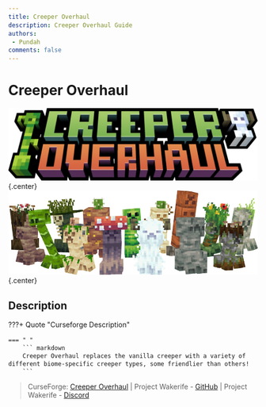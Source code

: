 ```yaml
---
title: Creeper Overhaul
description: Creeper Overhaul Guide
authors: 
 - Pundah
comments: false
---
```

# Creeper Overhaul
![](img/CreeperOverhaul1.png){.center}
![](img/CreeperOverhaul2.png){.center}
## Description
???+ Quote "Curseforge Description"

    === " "
        ``` markdown
        Creeper Overhaul replaces the vanilla creeper with a variety of different biome-specific creeper types, some friendlier than others!
        ```

> CurseForge: [Creeper Overhaul](https://www.curseforge.com/minecraft/mc-mods/creeper-overhaul) | Project Wakerife - [GitHub](https://github.com/Pundah) | Project Wakerife - [Discord](https://discord.gg/M4HQTQ9g9f)